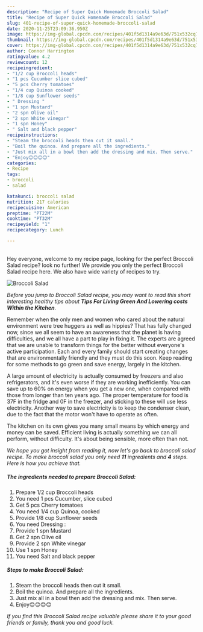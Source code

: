 ```yaml
---
description: "Recipe of Super Quick Homemade Broccoli Salad"
title: "Recipe of Super Quick Homemade Broccoli Salad"
slug: 401-recipe-of-super-quick-homemade-broccoli-salad
date: 2020-11-25T23:09:36.950Z
image: https://img-global.cpcdn.com/recipes/401f5d1314a9e63d/751x532cq70/broccoli-salad-recipe-main-photo.jpg
thumbnail: https://img-global.cpcdn.com/recipes/401f5d1314a9e63d/751x532cq70/broccoli-salad-recipe-main-photo.jpg
cover: https://img-global.cpcdn.com/recipes/401f5d1314a9e63d/751x532cq70/broccoli-salad-recipe-main-photo.jpg
author: Connor Harrington
ratingvalue: 4.2
reviewcount: 12
recipeingredient:
- "1/2 cup Broccoli heads"
- "1 pcs Cucumber slice cubed"
- "5 pcs Cherry tomatoes"
- "1/4 cup Quinoa cooked"
- "1/8 cup Sunflower seeds"
- " Dressing "
- "1 spn Mustard"
- "2 spn Olive oil"
- "2 spn White vinegar"
- "1 spn Honey"
- " Salt and black pepper"
recipeinstructions:
- "Steam the broccoli heads then cut it small."
- "Boil the quinoa. And prepare all the ingredients."
- "Just mix all in a bowl then add the dressing and mix. Then serve."
- "Enjoy😊😊😊😊"
categories:
- Recipe
tags:
- broccoli
- salad

katakunci: broccoli salad 
nutrition: 217 calories
recipecuisine: American
preptime: "PT22M"
cooktime: "PT32M"
recipeyield: "1"
recipecategory: Lunch

---
```

<br>
Hey everyone, welcome to my recipe page, looking for the perfect Broccoli Salad recipe? look no further! We provide you only the perfect Broccoli Salad recipe here. We also have wide variety of recipes to try.
<br>


![Broccoli Salad](https://img-global.cpcdn.com/recipes/401f5d1314a9e63d/751x532cq70/broccoli-salad-recipe-main-photo.jpg)

<i>Before you jump to Broccoli Salad recipe, you may want to read this short interesting healthy tips about 
<strong>Tips For Living Green And Lowering costs Within the Kitchen</strong>.</i>
</br>

Remember when the only men and women who cared about the natural environment were tree huggers as well as hippies? That has fully changed now, since we all seem to have an awareness that the planet is having difficulties, and we all have a part to play in fixing it. The experts are agreed that we are unable to transform things for the better without everyone's active participation. Each and every family should start creating changes that are environmentally friendly and they must do this soon. Keep reading for some methods to go green and save energy, largely in the kitchen.

A large amount of electricity is actually consumed by freezers and also refrigerators, and it's even worse if they are working inefficiently. You can save up to 60% on energy when you get a new one, when compared with those from longer than ten years ago. The proper temperature for food is 37F in the fridge and 0F in the freezer, and sticking to these will use less electricity. Another way to save electricity is to keep the condenser clean, due to the fact that the motor won't have to operate as often.

The kitchen on its own gives you many small means by which energy and money can be saved. Efficient living is actually something we can all perform, without difficulty. It's about being sensible, more often than not.


<i>We hope you got insight from reading it, now let's go back to broccoli salad recipe. To make broccoli salad you only need <strong>11</strong> ingredients and <strong>4</strong> steps. Here is how you achieve that.
</i>

##### The ingredients needed to prepare Broccoli Salad:

1. Prepare 1/2 cup Broccoli heads
1. You need 1 pcs Cucumber, slice cubed
1. Get 5 pcs Cherry tomatoes
1. You need 1/4 cup Quinoa, cooked
1. Provide 1/8 cup Sunflower seeds
1. You need  Dressing :
1. Provide 1 spn Mustard
1. Get 2 spn Olive oil
1. Provide 2 spn White vinegar
1. Use 1 spn Honey
1. You need  Salt and black pepper


##### Steps to make Broccoli Salad:

1. Steam the broccoli heads then cut it small.
1. Boil the quinoa. And prepare all the ingredients.
1. Just mix all in a bowl then add the dressing and mix. Then serve.
1. Enjoy😊😊😊😊


<i>If you find this Broccoli Salad recipe valuable please share it to your good friends or family, thank you and good luck.</i>
